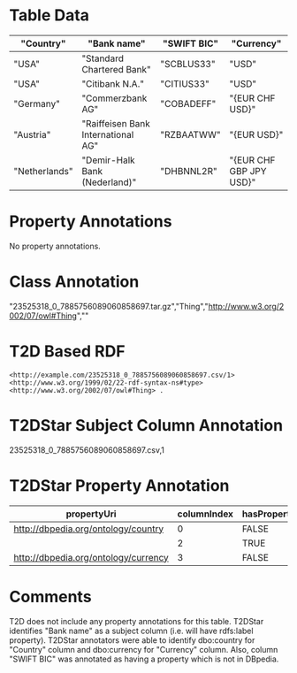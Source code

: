 # Table Data

| "Country"     | "Bank name"                                | "SWIFT BIC"   | "Currency"              |
|---------------|--------------------------------------------|---------------|-------------------------|
| "USA"         | "Standard  Chartered Bank"                 | "SCBLUS33"    | "USD"                   |
| "USA"         | "Citibank  N.A."                           | "CITIUS33"    | "USD"                   |
| "Germany"     | "Commerzbank  AG"                          | "COBADEFF"    | "{EUR CHF USD}"         |
| "Austria"     | "Raiffeisen  Bank International AG"        | "RZBAATWW"    | "{EUR USD}"             |
| "Netherlands" | "Demir-Halk  Bank (Nederland)"             | "DHBNNL2R"    | "{EUR CHF GBP JPY USD}" |

# Property Annotations

No property annotations.

# Class Annotation

"23525318_0_7885756089060858697.tar.gz","Thing","http://www.w3.org/2002/07/owl#Thing",""

# T2D Based RDF
```
<http://example.com/23525318_0_7885756089060858697.csv/1> <http://www.w3.org/1999/02/22-rdf-syntax-ns#type> <http://www.w3.org/2002/07/owl#Thing> .
```

# T2DStar Subject Column Annotation

23525318_0_7885756089060858697.csv,1

# T2DStar Property Annotation

| propertyUri                          | columnIndex | hasProperty |
|--------------------------------------|-------------|-------------|
| http://dbpedia.org/ontology/country  | 0           | FALSE       |
|                                      | 2           | TRUE        |
| http://dbpedia.org/ontology/currency | 3           | FALSE       |


# Comments
T2D does not include any property annotations for this table.
T2DStar identifies "Bank name" as a subject column (i.e. will have rdfs:label property).
T2DStar annotators were able to identify dbo:country for "Country" column and dbo:currency for "Currency" column.
Also, column "SWIFT BIC" was annotated as having a property which is not in DBpedia.
